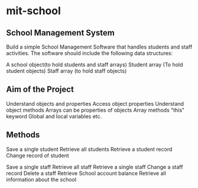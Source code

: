 # mit-school
## School Management System

Build a simple School Management Software that handles students and staff activities. The software should include the following data structures:

A school object(to hold students and staff arrays)
Student array (To hold student objects)
Staff array (to hold staff objects)


## Aim of the Project
Understand objects and properties
Access object properties
Understand object methods
Arrays can be properties of objects
Array methods
"this" keyword
Global and local variables etc.

## Methods
Save a single student
Retrieve all students
Retrieve a student record
Change record of  student

Save a single staff
Retrieve all staff
Retrieve a single staff
Change a staff record
Delete a staff
Retrieve School account balance
Retrieve all information about the school
